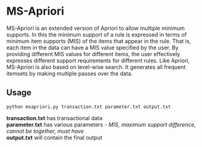 # MS-Apriori
MS-Apriori is an extended version of Apriori to allow multiple minimum supports. In this the minimum support of a rule is expressed in terms of minimum item supports (MIS) of the items that appear in the rule. That is, each item in the data can have a MIS value specified by the user. By providing different MIS values for different items, the user effectively expresses different support requirements for different rules. Like Apriori, MS-Apriori is also based on level-wise search. It generates all frequent itemsets by making multiple passes over the data.

## Usage
`python msapriori.py transaction.txt parameter.txt output.txt`

**transaction.txt** has transactional data <br />
**parameter.txt** has various parameters - _MIS, maximum support difference, cannot be together, must have_ <br />
**output.txt** will contain the final output<br />
